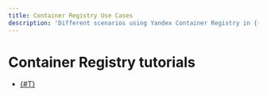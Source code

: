 ```yaml
---
title: Container Registry Use Cases 
description: 'Different scenarios using Yandex Container Registry in {{ yandex-cloud }}. Run a docker image on a virtual machine.'
---
```


# Container Registry tutorials

- [{#T}](run-docker-on-vm.md)